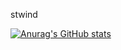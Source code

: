 stwind

[![Anurag's GitHub stats](https://github-readme-stats.vercel.app/api?username=stwind&theme=dark)](https://github.com/anuraghazra/github-readme-stats)
